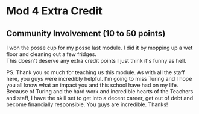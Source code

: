# Mod 4 Extra Credit

## Community Involvement (10 to 50 points)

I won the posse cup for my posse last module.  I did it by mopping up a wet floor and cleaning out a few fridges.  
This doesn't deserve any extra credit points I just think it's funny as hell.

PS. Thank you so much for teaching us this module.  As with all the staff here, you guys were incredibly helpful.  I'm going to miss Turing and I hope you all know what an impact you and this school have had on my life.  Because of Turing and the hard work and incredible hearts of the Teachers and staff, I have the skill set to get into a decent career, get out of debt and become financially responsible.  You guys are incredible.  Thanks!
